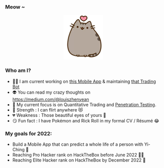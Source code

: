### Meow ~

<p align="center">
  <img src="kitten.png">
</p>

### Who am I?

- 👨‍💻 I am current working on [this Mobile App](https://github.com/zyairelai/ching-chong-calculator) & maintaining [that Trading Bot](https://github.com/zyairelai/futures-hero)
- 👽 You can read my crazy thoughts on https://medium.com/@louiszhenyean 
- 🦄 My current focus is on Quantitative Trading and [Penetration Testing](https://app.hackthebox.com/profile/223593). 
- 💪 Strength : I can flirt anywhere 😻
- 💔 Weakness : Those beautiful eyes of yours 🥺
- 😏 Fun fact : I have Pokémon and Rick Roll in my formal CV / Résumé 😂

### My goals for 2022:
- Build a Mobile App that can predict a whole life of a person with Yi-Ching 🔮
- Reaching Pro Hacker rank on HackTheBox before June 2022 👨‍💻
- Reaching Elite Hacker rank on HackTheBox by December 2022 👿
